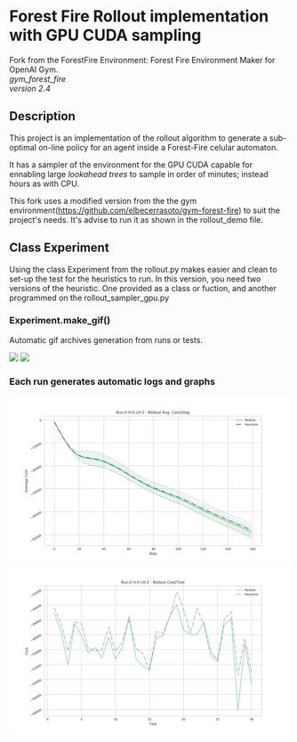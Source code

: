 # Forest Fire Rollout implementation with GPU CUDA sampling
Fork from the ForestFire Environment:
	Forest Fire Environment Maker for OpenAI Gym.<br>
	*gym_forest_fire*<br>
	*version 2.4*

## Description
This project is an implementation of the rollout algorithm to generate a sub-optimal on-line policy for an agent inside a Forest-Fire celular automaton.

It has a sampler of the environment for the GPU CUDA capable for ennabling large *lookahead trees* to sample in order of minutes; instead hours as with CPU.

This fork uses a modified version from the the gym environment(https://github.com/elbecerrasoto/gym-forest-fire) to suit the project's needs. It's advise to run it as shown in the rollout_demo file.

## Class Experiment
Using the class Experiment from the rollout.py makes easier and clean to set-up the test for the heuristics to run. In this version, you need two versions of the heuristic. One provided as a class or fuction, and another programmed on the rollout_sampler_gpu.py
### Experiment.make_gif()
Automatic gif archives generation from runs or tests.

![](pics/run_rollout_0.gif)
![](pics/run_heuritic_0.gif)


### Each run generates automatic logs and graphs

![](pics/a_graph.png)
![](pics/a_second_graph.png)




